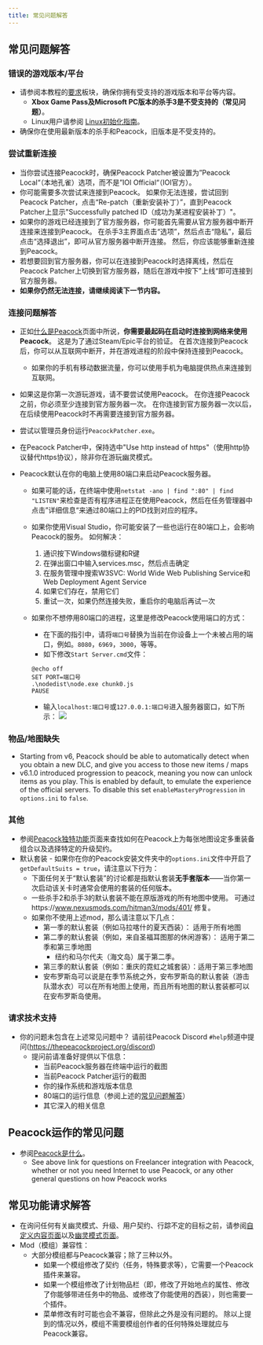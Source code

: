 ```yaml
---
title: 常见问题解答
---
```


## 常见问题解答

### 错误的游戏版本/平台

-   请参阅本教程的[要求](./requirements.md)板块，确保你拥有受支持的游戏版本和平台等内容。
    -   **Xbox Game Pass及Microsoft PC版本的杀手3是不受支持的（常见问题）**。
    -   Linux用户请参阅 [Linux初始化指南](../guides/./linux-setup.md)。
-   确保你在使用最新版本的杀手和Peacock，旧版本是不受支持的。

### 尝试重新连接

-   当你尝试连接Peacock时，确保Peacock Patcher被设置为”Peacock Local“（本地孔雀）选项，而不是”IOI Official“（IOI官方）。
-   你可能需要多次尝试来连接到Peacock。 如果你无法连接，尝试回到Peacock Patcher，点击“Re-patch（重新安装补丁）”，直到Peacock Patcher上显示"Successfully patched ID（成功为某进程安装补丁）"。
-   如果你的游戏已经连接到了官方服务器，你可能首先需要从官方服务器中断开连接来连接到Peacock。 在杀手3主界面点击“选项”，然后点击“隐私”，最后点击“选择退出”，即可从官方服务器中断开连接。 然后，你应该能够重新连接到Peacock。
-   若想要回到官方服务器，你可以在连接到Peacock时选择离线，然后在Peacock Patcher上切换到官方服务器，随后在游戏中按下”上线“即可连接到官方服务器。
-   **如果你仍然无法连接，请继续阅读下一节内容。**

### 连接问题解答

-   正如[什么是Peacock](./what-is-peacock.md)页面中所说，**你需要最起码在启动时连接到网络来使用Peacock**。 这是为了通过Steam/Epic平台的验证。 在首次连接到Peacock后，你可以从互联网中断开，并在游戏进程的阶段中保持连接到Peacock。
    -   如果你的手机有移动数据流量，你可以使用手机为电脑提供热点来连接到互联网。
-   如果这是你第一次游玩游戏，请不要尝试使用Peacock。 在你连接Peacock之前，你必须至少连接到官方服务器一次。 在你连接到官方服务器一次以后，在后续使用Peacock时不再需要连接到官方服务器。
-   尝试以管理员身份运行`PeacockPatcher.exe`。
-   在Peacock Patcher中，保持选中"Use http instead of https"（使用http协议替代https协议），除非你在游玩幽灵模式。

-   Peacock默认在你的电脑上使用80端口来启动Peacock服务器。

    -   如果可能的话，在终端中使用`netstat -ano | find ":80" | find "LISTEN"`来检查是否有程序进程正在使用Peacock，然后在任务管理器中点击”详细信息“来通过80端口上的PID找到对应的程序。
    -   如果你使用Visual Studio，你可能安装了一些也运行在80端口上，会影响Peacock的服务。 如何解决：

        1. 通识按下Windows徽标键和R键
        2. 在弹出窗口中输入services.msc，然后点击确定
        3. 在服务管理中搜索W3SVC: World Wide Web Publishing Service和Web Deployment Agent Service
        4. 如果它们存在，禁用它们
        5. 重试一次，如果仍然连接失败，重启你的电脑后再试一次

    -   如果你不想停用80端口的进程，这里是修改Peacock使用端口的方式：
        -   在下面的指引中，请将`端口号`替换为当前在你设备上一个未被占用的端口，例如。`8080`，`6969`，`3000`，等等。
        -   如下修改`Start Server.cmd`文件：
        ```
        @echo off
        SET PORT=端口号
        .\nodedist\node.exe chunk0.js
        PAUSE
        ```
        -   输入`localhost:端口号`或`127.0.0.1:端口号`进入服务器窗口，如下所示： ![](/img/patcher_port.png)

### 物品/地图缺失

-   Starting from v6, Peacock should be able to automatically detect when you obtain a new DLC, and give you access to those new items / maps
-   v6.1.0 introduced progression to peacock, meaning you now can unlock items as you play. This is enabled by default, to emulate the experience of the official servers. To disable this set `enableMasteryProgression` in `options.ini` to `false`.

### 其他

-   参阅[Peacock独特功能](../intel/loadout-profiles-elp.md)页面来查找如何在Peacock上为每张地图设定多重装备组合以及选择特定的升级契约。
-   默认套装 - 如果你在你的Peacock安装文件夹中的`options.ini`文件中开启了`getDefaultSuits = true`，请注意以下行为：
    -   下面任何关于“默认套装”的讨论都是指默认套装**无手套版本**——当你第一次启动该关卡时通常会使用的套装的任何版本。
    -   一些杀手2和杀手3的默认套装不能在原版游戏的所有地图中使用。 可通过https://www.nexusmods.com/hitman3/mods/401/ 修复。
    -   如果你不使用上述mod，那么请注意以下几点：
        -   第一季的默认套装（例如马拉喀什的夏天西装）： 适用于所有地图
        -   第二季的默认套装（例如，来自圣福耳图那的休闲游客）： 适用于第二季和第三季地图
            -   纽约和马尔代夫（海文岛）属于第二季。
        -   第三季的默认套装（例如：重庆的霓虹之城套装）：适用于第三季地图
        -   安布罗斯岛可以说是在季节系统之外，安布罗斯岛的默认套装（游击队潜水衣）可以在所有地图上使用，而且所有地图的默认套装都可以在安布罗斯岛使用。

### 请求技术支持

-   你的问题未包含在上述常见问题中？ 请前往Peacock Discord `#help`频道中提问(https://thepeacockproject.org/discord)
    -   提问前请准备好提供以下信息：
        -   当前Peacock服务器在终端中运行的截图
        -   当前Peacock Patcher运行的截图
        -   你的操作系统和游戏版本信息
        -   80端口的运行信息（参阅上述的[常见问题解答](#connection-troubleshooting)）
        -   其它深入的相关信息

## Peacock运作的常见问题

-   参阅[Peacock是什么](./what-is-peacock.md)。
    -   See above link for questions on Freelancer integration with Peacock, whether or not you need Internet to use Peacock, or any other general questions on how Peacock works

## 常见功能请求解答

-   在询问任何有关幽灵模式、升级、用户契约、行踪不定的目标之前，请参阅[自定义内容页面](.././custom-content.md)以及[幽灵模式页面](.././ghost-mode.md)。
-   Mod（模组）兼容性：
    -   大部分模组都与Peacock兼容；除了三种以外。
        -   如果一个模组修改了契约（任务，特殊要求等），它需要一个Peacock插件来兼容。
        -   如果一个模组修改了计划物品栏（即，修改了开始地点的属性、修改了你能够带进任务中的物品、或修改了你能使用的西装），则也需要一个插件。
        -   菜单修改有时可能也会不兼容，但除此之外是没有问题的。 除以上提到的情况以外，模组不需要模组创作者的任何特殊处理就应与Peacock兼容。
